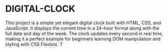 # DIGITAL-CLOCK
This project is a simple yet elegant digital clock built with HTML, CSS, and JavaScript. It displays the current time in a 24-hour format along with the full date and day of the week. The clock updates every second in real time, making it a perfect example for beginners learning DOM manipulation and styling with CSS Flexbox. T
